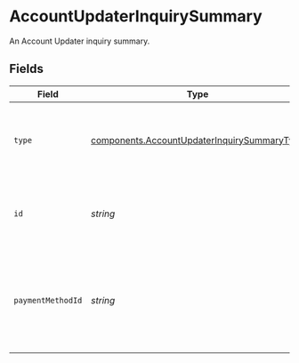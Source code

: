 # AccountUpdaterInquirySummary

An Account Updater inquiry summary.


## Fields

| Field                                                                                                      | Type                                                                                                       | Required                                                                                                   | Description                                                                                                | Example                                                                                                    |
| ---------------------------------------------------------------------------------------------------------- | ---------------------------------------------------------------------------------------------------------- | ---------------------------------------------------------------------------------------------------------- | ---------------------------------------------------------------------------------------------------------- | ---------------------------------------------------------------------------------------------------------- |
| `type`                                                                                                     | [components.AccountUpdaterInquirySummaryType](../../models/components/accountupdaterinquirysummarytype.md) | :heavy_minus_sign:                                                                                         | The type of this resource. Is always `account-updater-inquiry`.                                            | account-updater-inquiry                                                                                    |
| `id`                                                                                                       | *string*                                                                                                   | :heavy_minus_sign:                                                                                         | The unique identifier for this Account Updater inquiry.                                                    | d038f8bf-f1fd-45b3-9948-e1fbb58e8d62                                                                       |
| `paymentMethodId`                                                                                          | *string*                                                                                                   | :heavy_minus_sign:                                                                                         | The ID of the payment method associated with this Account Updater inquiry.                                 | 497f6eca-6276-4993-bfeb-53cbbbba6f08                                                                       |